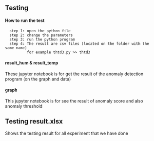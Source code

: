 ## Testing
#### How to run the test
      step 1: open the python file
      step 2: change the parameters
      step 3: run the python program
      step 4: The result are csv files (located on the folder with the same name)
              for example thtd3.py >> thtd3
              
#### result_hum & result_temp
These jupyter notebook is for get the result of the anomaly detection program (on the graph and data)

#### graph
This jupyter notebook is for see the result of anomaly score and also anomaly threshold

## Testing result.xlsx
Shows the testing result for all experiment that we have done
